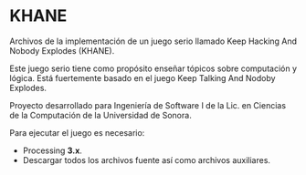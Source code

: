 # KHANE
Archivos de la implementación de un juego serio llamado Keep Hacking And Nobody Explodes (KHANE).

Este juego serio tiene como propósito enseñar tópicos sobre computación y lógica. Está fuertemente basado en el juego Keep Talking And Nodoby Explodes.

Proyecto desarrollado para Ingeniería de Software I de la Lic. en Ciencias de la Computación de la Universidad de Sonora.

Para ejecutar el juego es necesario:
<ul>
  <li>Processing <b>3.x</b>.</li>
  <li>Descargar todos los archivos fuente así como archivos auxiliares.</li>
</ul>
